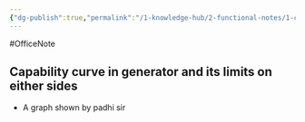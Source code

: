 ```yaml
---
{"dg-publish":true,"permalink":"/1-knowledge-hub/2-functional-notes/1-career-notes/2-general-technical-notes/2-power-plant-systems/electrical-schemes-and-systems/capability-curve/","noteIcon":""}
---
```


#OfficeNote 
## Capability curve in generator and its limits on either sides

- A graph shown by padhi sir